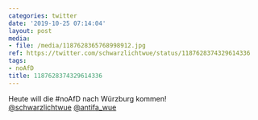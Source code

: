 ```yaml
---
categories: twitter
date: '2019-10-25 07:14:04'
layout: post
media:
- file: /media/1187628365768998912.jpg
ref: https://twitter.com/schwarzlichtwue/status/1187628374329614336
tags:
- noAfD
title: 1187628374329614336
---
```

Heute will die #noAfD nach Würzburg kommen!  
[@schwarzlichtwue](https://twitter.com/schwarzlichtwue) [@antifa_wue](https://twitter.com/antifa_wue) 